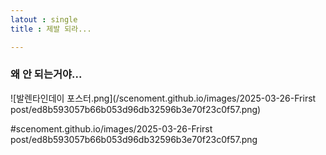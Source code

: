 ```yaml
---
latout : single
title : 제발 되라...

---
```


### 왜 안 되는거야...

![발렌타인데이 포스터.png](/scenoment.github.io/images/2025-03-26-Frirst post/ed8b593057b66b053d96db32596b3e70f23c0f57.png)

#scenoment.github.io/images/2025-03-26-Frirst post/ed8b593057b66b053d96db32596b3e70f23c0f57.png
